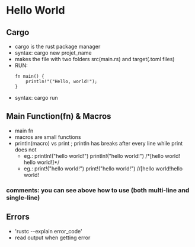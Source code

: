 # Hello World


## Cargo
- cargo is the rust package manager
- syntax: cargo new projet_name
- makes the file with two folders src(main.rs) and target(.toml files)
- RUN: 
	```
	fn main() {
		println!"("Hello, world!");
	}
	```
- syntax: cargo run

## Main Function(fn) & Macros

- main fn
- macros are small functions
- println(macro) vs print ; println has breaks after every line while print does not
	- eg.: println!("hello world!")
	       println!("hello world!")
	       /\*[hello world!
		  hello world!]\*/
	- eg.: print!("hello world!")
	       print!("hello world!")
	       //[hello world!hello world!	

### **comments: you can see above how to use (both multi-line and single-line)**

## Errors

- 'rustc --explain error_code'
- read output when getting error

